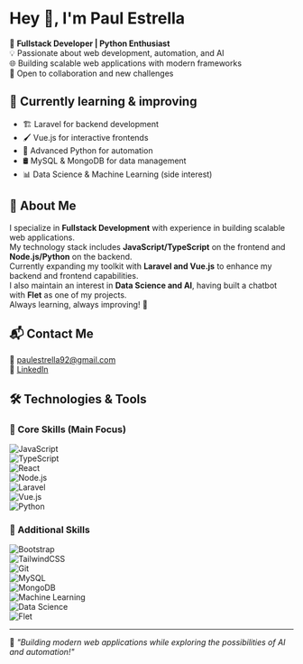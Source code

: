 # Hey 👋, I'm Paul Estrella  

🚀 **Fullstack Developer | Python Enthusiast**  
💡 Passionate about web development, automation, and AI  
🌐 Building scalable web applications with modern frameworks  
🤝 Open to collaboration and new challenges  

## 🌱 Currently learning & improving  
- 🏗️ Laravel for backend development  
- 🖌️ Vue.js for interactive frontends  
- 🐍 Advanced Python for automation  
- 🛢️ MySQL & MongoDB for data management  
- 📊 Data Science & Machine Learning (side interest)

## 🚀 About Me  
I specialize in **Fullstack Development** with experience in building scalable web applications.  
My technology stack includes **JavaScript/TypeScript** on the frontend and **Node.js/Python** on the backend.  
Currently expanding my toolkit with **Laravel and Vue.js** to enhance my backend and frontend capabilities.  
I also maintain an interest in **Data Science and AI**, having built a chatbot with **Flet** as one of my projects.  
Always learning, always improving! 🚀  

## 📬 Contact Me  
📧 paulestrella92@gmail.com  
💼 [LinkedIn](https://www.linkedin.com/in/paulestrelladev/)  

## 🛠️ Technologies & Tools  
### **🔹 Core Skills (Main Focus)**  
![JavaScript](https://img.shields.io/badge/JavaScript-F7DF1E?style=flat&logo=javascript&logoColor=black)  
![TypeScript](https://img.shields.io/badge/TypeScript-3178C6?style=flat&logo=typescript&logoColor=white)  
![React](https://img.shields.io/badge/React-20232A?style=flat&logo=react&logoColor=61DAFB)  
![Node.js](https://img.shields.io/badge/Node.js-339933?style=flat&logo=nodedotjs&logoColor=white)  
![Laravel](https://img.shields.io/badge/Laravel-FF2D20?style=flat&logo=laravel&logoColor=white)  
![Vue.js](https://img.shields.io/badge/Vue.js-4FC08D?style=flat&logo=vuedotjs&logoColor=white)  
![Python](https://img.shields.io/badge/Python-3776AB?style=flat&logo=python&logoColor=white)  

### **🔹 Additional Skills**  
![Bootstrap](https://img.shields.io/badge/Bootstrap-7952B3?style=flat&logo=bootstrap&logoColor=white)  
![TailwindCSS](https://img.shields.io/badge/TailwindCSS-06B6D4?style=flat&logo=tailwindcss&logoColor=white)  
![Git](https://img.shields.io/badge/Git-F05032?style=flat&logo=git&logoColor=white)  
![MySQL](https://img.shields.io/badge/MySQL-4479A1?style=flat&logo=mysql&logoColor=white)  
![MongoDB](https://img.shields.io/badge/MongoDB-4EA94B?style=flat&logo=mongodb&logoColor=white)  
![Machine Learning](https://img.shields.io/badge/Machine_Learning-FF6F00?style=flat&logo=scikitlearn&logoColor=white)  
![Data Science](https://img.shields.io/badge/Data_Science-3776AB?style=flat&logo=pandas&logoColor=white)  
![Flet](https://img.shields.io/badge/Flet-0085FF?style=flat&logo=python&logoColor=white)

---

📌 _"Building modern web applications while exploring the possibilities of AI and automation!"_  
